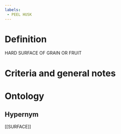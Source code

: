 ```yaml
---
labels: 
 - PEEL HUSK
---
```


# Definition
HARD SURFACE OF GRAIN OR FRUIT
# Criteria and general notes
# Ontology

## Hypernym
[[SURFACE]]